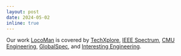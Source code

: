 ```yaml
---
layout: post
date: 2024-05-02
inline: true
---
```


Our work [LocoMan](https://linchangyi1.github.io/LocoMan/) is covered by [TechXplore](https://techxplore.com/news/2024-04-dexterous-legged-robot-simultaneously.html), [IEEE Spectrum](https://spectrum.ieee.org/video-friday-locoman), [CMU Engineering](https://engineering.cmu.edu/news-events/news/2024/05/13-home-helper-robot.html), [GlobalSpec](https://insights.globalspec.com/article/22286/a-quadruped-robot-that-can-simultaneously-walk-and-handle-objects), and [Interesting Engineering](https://interestingengineering.com/innovation/locoman-qudrupedal-robot).